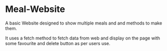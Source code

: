 # Meal-Website
A basic Website designed to show multiple meals and and methods to make them.

It uses a fetch method to fetch data from web and display on the page with some favourite and delete button as per users use.

